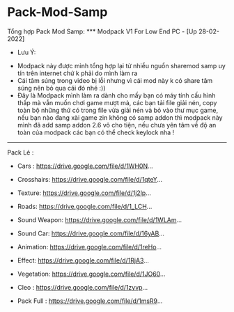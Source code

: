 # Pack-Mod-Samp
Tổng hợp Pack Mod Samp:
*** Modpack V1 For Low End PC - [Up 28-02-2022]
- Lưu Ý: 
+ Modpack này được mình tổng hợp lại từ nhiều nguồn sharemod samp uy tín trên internet chứ k phải do mình làm ra
+ Cái tâm súng trong video bị lỗi nhưng vì cái mod này k có share tâm súng nên bỏ qua cái đó nhé :))
+  Đây là Modpack mình làm ra dành cho mấy bạn có máy tính cấu hình thấp mà vẫn muốn chơi game mượt mà, các bạn tải file giải nén, copy toàn bộ những thứ có trong file vừa giải nén và bỏ vào thư mục game, nếu bạn nào đang xài game zin không có samp addon thì modpack này mình đã add samp addon 2.6 vô cho tiện, nếu chưa yên tâm về độ an toàn của modpack các bạn có thể check keylock nha !


------------------------------------------------------------------------------------------------------------------------------------------------

Pack Lẻ : 
- Cars : https://drive.google.com/file/d/1WH0N...
- Crosshairs: https://drive.google.com/file/d/1qteY...
- Texture: https://drive.google.com/file/d/1j2lp...
- Roads: https://drive.google.com/file/d/1_LCH...
- Sound Weapon: https://drive.google.com/file/d/1WLAm...
- Sound Car: https://drive.google.com/file/d/16yAB...
- Animation: https://drive.google.com/file/d/1reHo...
- Effect: https://drive.google.com/file/d/1RjA3...
- Vegetation: https://drive.google.com/file/d/1JO60...
- Cleo : https://drive.google.com/file/d/1zyvp...

- Pack Full : https://drive.google.com/file/d/1msR9...
